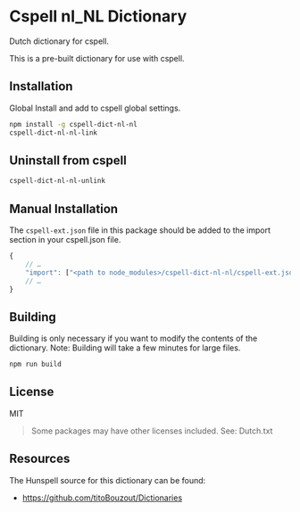 # Cspell nl_NL Dictionary

Dutch dictionary for cspell.

This is a pre-built dictionary for use with cspell.

## Installation

Global Install and add to cspell global settings.

```sh
npm install -g cspell-dict-nl-nl
cspell-dict-nl-nl-link
```

## Uninstall from cspell

```sh
cspell-dict-nl-nl-unlink
```

## Manual Installation

The `cspell-ext.json` file in this package should be added to the import section in your cspell.json file.
```javascript
{
    // …
    "import": ["<path to node_modules>/cspell-dict-nl-nl/cspell-ext.json"],
    // …
}
```

## Building

Building is only necessary if you want to modify the contents of the dictionary.  Note: Building will take a few minutes for large files.

```sh
npm run build
```

## License

MIT
> Some packages may have other licenses included.
See: Dutch.txt

## Resources

The Hunspell source for this dictionary can be found:

* https://github.com/titoBouzout/Dictionaries
